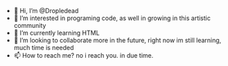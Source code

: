 - 👋 Hi, I’m @Dropledead
- 👀 I’m interested in programing code, as well in growing in this artistic community 
- 🌱 I’m currently learning HTML <lol>
- 💞️ I’m looking to collaborate more in the future, right now im still learning, much time is needed
- 📫 How to reach me? no i reach you. in due time.
<!---
Dropledead/Dropledead is a ✨ special ✨ repository because its `README.md` (this file) appears on your GitHub profile.
You can click the Preview link to take a look at your changes.
--->
